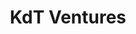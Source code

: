 ---
layout: firm_page
title: "KdT Ventures"
id: "kdtvc.com"
permalink: "/kdtventureskdtvc.com/"
website: "https://www.kdtvc.com"
offices: "San Francisco (United States), Austin (United States), Durham (United States), Chicago (United States)"
investment_stages: "Seed, Series A"
portfolio_companies: "PathAI, Tavros Therapeutics, Remedy Robotics, Elegen, Checkerspot, STRM.BIO, Solugen, Terray Therapeutics, Dyno Therapeutics, Debut Biotechnology, 54Gene, Abridge, Azitra, Elemental Machines, Hi Fidelity Genetics, Patch'd, Rejuvenate Bio, Theator, Tierra Biosciences, Braid Health, Andes, Circularis, Xilis, Revel, Dimension Inx, Onc.AI, Faeth, SeQure, Marigold Health, Parthenon, Modulus, Zymochem, Molecule, Cypris Materials, Canaery, Tacit Therapeutics, Equii, Character, Elo Life Systems, Nosis Bio, Aperiam Bio, Perceptive, Syenex, March Bio"
portfolio_link: "https://www.kdtvc.com/portfolio/"
investment_markets: "Biotechnology, Therapeutics, Genomics, AI, Medical Technology, Agriculture, Materials Science"
founded_year: "2017"
description: "KdT Ventures is a venture capital firm specializing in early-stage frontier science investing. They focus on companies re-architecting the world at a molecular level, particularly in chemistry and biology. Their unique model allows for significant impact in the earliest stages of a venture."
linkedin: "https://www.linkedin.com/company/kdt-ventures"
twitter: ""
instagram: ""
team_page: "https://www.kdtvc.com/#our-team"
investor_type: "Venture Capital"
crunchbase: "https://www.crunchbase.com/organization/kdt-ventures"
pitchbook: "https://pitchbook.com/profiles/investor/186571-63"

# SEO Optimization
meta_title: "KdT Ventures - VC Firm - projectstartups.com"
meta_description: "KdT Ventures, KdT Ventures is a venture capital firm specializing in early-stage frontier science investing. They focus on companies re-architecting the world at a ..."
meta_keywords: "KdT Ventures, Biotechnology, Therapeutics, Genomics, AI, Medical Technology, Agriculture, Materials Science, VC firm, venture capital, startup investor, projectstartups.com"
canonical_url: "https://vc.projectstartups.com/kdtventureskdtvc.com/"
---